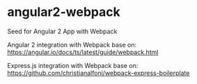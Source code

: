 # angular2-webpack
Seed for Angular 2 App with Webpack

Angular 2 integration with Webpack base on: https://angular.io/docs/ts/latest/guide/webpack.html

Express.js integration with Webpack base on: https://github.com/christianalfoni/webpack-express-boilerplate
